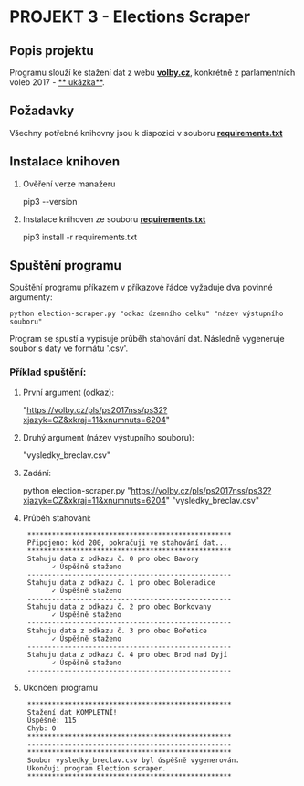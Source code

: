 # PROJEKT 3 - Elections Scraper

## Popis projektu
Programu slouží ke stažení dat z webu [**volby.cz**](https://volby.cz/), konkrétně z parlamentních voleb 2017 - [**
ukázka**](https://volby.cz/pls/ps2017nss/ps32?xjazyk=CZ&xkraj=2&xnumnuts=2101).

## Požadavky
Všechny potřebné knihovny jsou k dispozici v souboru [**requirements.txt**](https://github.com/gebonaut/Projekt3_Elections_Scraper/blob/master/requirements.txt)

## Instalace knihoven

1. Ověření verze manažeru 


    pip3 --version

2. Instalace knihoven ze souboru [**requirements.txt**](https://github.com/gebonaut/Projekt3_Elections_Scraper/blob/master/requirements.txt)

    
    pip3 install -r requirements.txt


## Spuštění programu
Spuštění programu příkazem v příkazové řádce vyžaduje dva povinné argumenty:

    python election-scraper.py "odkaz územního celku" "název výstupního souboru"

Program se spustí a vypisuje průběh stahování dat. 
Následně vygeneruje soubor s daty ve formátu '.csv'.

### Příklad spuštění:

1. První argument (odkaz):

    
    "https://volby.cz/pls/ps2017nss/ps32?xjazyk=CZ&xkraj=11&xnumnuts=6204"

2. Druhý argument (název výstupního souboru):


    "vysledky_breclav.csv"

3. Zadání: 

    
    python election-scraper.py "https://volby.cz/pls/ps2017nss/ps32?xjazyk=CZ&xkraj=11&xnumnuts=6204" "vysledky_breclav.csv"

4. Průběh stahování:

        **************************************************
        Připojeno: kód 200, pokračuji ve stahování dat...
        **************************************************
        Stahuju data z odkazu č. 0 pro obec Bavory
              ✓ Úspěšně staženo
        --------------------------------------------------
        Stahuju data z odkazu č. 1 pro obec Boleradice
              ✓ Úspěšně staženo
        --------------------------------------------------
        Stahuju data z odkazu č. 2 pro obec Borkovany
              ✓ Úspěšně staženo
        --------------------------------------------------
        Stahuju data z odkazu č. 3 pro obec Bořetice
              ✓ Úspěšně staženo
        --------------------------------------------------
        Stahuju data z odkazu č. 4 pro obec Brod nad Dyjí
              ✓ Úspěšně staženo
        --------------------------------------------------

5. Ukončení programu

        **************************************************
        Stažení dat KOMPLETNÍ!
        Úspěšně: 115
        Chyb: 0
        **************************************************
        --------------------------------------------------
        **************************************************
        Soubor vysledky_breclav.csv byl úspěšně vygenerován.
        Ukončuji program Election scraper.
        **************************************************



